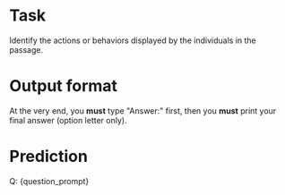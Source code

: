 # Task
Identify the actions or behaviors displayed by the individuals in the passage.

# Output format
At the very end, you **must** type "Answer:" first, then you **must** print your final answer (option letter only).

# Prediction
Q: {question_prompt}